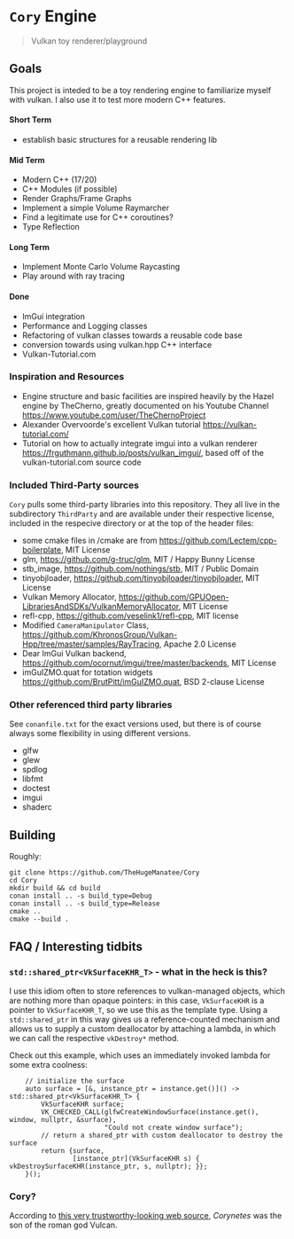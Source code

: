 # `Cory` Engine
> Vulkan toy renderer/playground

## Goals
This project is inteded to be a toy rendering engine to familiarize myself with vulkan.
I also use it to test more modern C++ features.


#### Short Term
 - establish basic structures for a reusable rendering lib

#### Mid Term
 - Modern C++ (17/20)
 - C++ Modules (if possible)
 - Render Graphs/Frame Graphs
 - Implement a simple Volume Raymarcher
 - Find a legitimate use for C++ coroutines?
 - Type Reflection

#### Long Term
 - Implement Monte Carlo Volume Raycasting
 - Play around with ray tracing

#### Done
 - ImGui integration
 - Performance and Logging classes
 - Refactoring of vulkan classes towards a reusable code base
 - conversion towards using vulkan.hpp C++ interface
 - Vulkan-Tutorial.com

### Inspiration and Resources
 - Engine structure and basic facilities are inspired heavily by the Hazel engine by TheCherno, greatly documented on his Youtube Channel https://www.youtube.com/user/TheChernoProject
 - Alexander Overvoorde's excellent Vulkan tutorial https://vulkan-tutorial.com/
 - Tutorial on how to actually integrate imgui into a vulkan renderer https://frguthmann.github.io/posts/vulkan_imgui/, based off of the vulkan-tutorial.com source code


### Included Third-Party sources
`Cory` pulls some third-party libraries into this repository. They all live in the subdirectory `ThirdParty` and are available under their respective license, included in the respecive directory or at the top of the header files:
 - some cmake files in /cmake are from https://github.com/Lectem/cpp-boilerplate, MIT License
 - glm, https://github.com/g-truc/glm, MIT / Happy Bunny License
 - stb_image, https://github.com/nothings/stb, MIT / Public Domain
 - tinyobjloader, https://github.com/tinyobjloader/tinyobjloader, MIT License
 - Vulkan Memory Allocator, https://github.com/GPUOpen-LibrariesAndSDKs/VulkanMemoryAllocator, MIT License
 - refl-cpp, https://github.com/veselink1/refl-cpp, MIT license
 - Modified `CameraManipulator` Class, https://github.com/KhronosGroup/Vulkan-Hpp/tree/master/samples/RayTracing, Apache 2.0 License
 - Dear ImGui Vulkan backend, https://github.com/ocornut/imgui/tree/master/backends, MIT License
 - imGuIZMO.quat for totation widgets https://github.com/BrutPitt/imGuIZMO.quat, BSD 2-clause License

### Other referenced third party libraries
See `conanfile.txt` for the exact versions used, but there is of course always some flexibility in using different versions.
 - glfw
 - glew
 - spdlog
 - libfmt
 - doctest
 - imgui
 - shaderc


## Building
Roughly:
```
git clone https://github.com/TheHugeManatee/Cory
cd Cory
mkdir build && cd build
conan install .. -s build_type=Debug
conan install .. -s build_type=Release
cmake ..
cmake --build .
```

## FAQ / Interesting tidbits

### `std::shared_ptr<VkSurfaceKHR_T>` - what in the heck is this?
I use this idiom often to store references to vulkan-managed objects, which are nothing more than opaque pointers: in this case, `VkSurfaceKHR` is a pointer to `VkSurfaceKHR_T`, so we use this as the template type. Using a `std::shared_ptr` in this way gives us a reference-counted mechanism and allows us to supply a custom deallocator by attaching a lambda, in which we can
call the respective `vkDestroy*` method. 

Check out this example, which uses an immediately invoked lambda for some extra coolness:
```
    // initialize the surface
    auto surface = [&, instance_ptr = instance.get()]() -> std::shared_ptr<VkSurfaceKHR_T> {
        VkSurfaceKHR surface;
        VK_CHECKED_CALL(glfwCreateWindowSurface(instance.get(), window, nullptr, &surface),
                        "Could not create window surface");
        // return a shared_ptr with custom deallocator to destroy the surface
        return {surface,
                [instance_ptr](VkSurfaceKHR s) { vkDestroySurfaceKHR(instance_ptr, s, nullptr); }};
    }();
```

### Cory?
According to [this very trustworthy-looking web source](http://www.talesbeyondbelief.com/roman-gods/vulcan.htm), *Corynetes* was the son of the roman god Vulcan.
